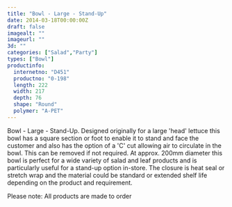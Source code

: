 ```yaml
---
title: "Bowl - Large - Stand-Up"
date: 2014-03-18T00:00:00Z
draft: false
imagealt: ""
imageurl: ""
3d: ""
categories: ["Salad","Party"]
types: ["Bowl"]
productinfo:
  internetno: "D451"
  productno: "0-198"
  length: 222
  width: 217
  depth: 76
  shape: "Round"
  polymer: "A-PET"
---
```

Bowl - Large - Stand-Up. Designed originally for a large 'head' lettuce this bowl has a square section or foot to enable it to stand and face the customer and also has the option of a 'C' cut allowing air to circulate in the bowl. This can be removed if not required. At approx. 200mm diameter this bowl is perfect for a wide variety of salad and leaf products and is particularly useful for a stand-up option in-store. The closure is heat seal or stretch wrap and the material could be standard or extended shelf life depending on the product and requirement.

 

Please note: All products are made to order